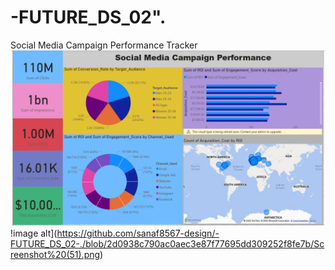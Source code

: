 # -FUTURE_DS_02".
Social Media Campaign Performance Tracker
![image  alt](https://github.com/sanaf8567-design/-FUTURE_DS_02-./blob/2d0938c790ac0aec3e87f77695dd309252f8fe7b/Screenshot%20(50).png)
!image alt](https://github.com/sanaf8567-design/-FUTURE_DS_02-./blob/2d0938c790ac0aec3e87f77695dd309252f8fe7b/Screenshot%20(51).png)

